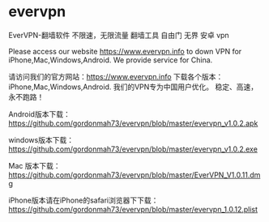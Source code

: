 # evervpn

EverVPN-翻墙软件 不限速，无限流量 翻墙工具 自由门 无界 安卓 vpn 


Please access our website https://www.evervpn.info to down VPN for iPhone,Mac,Windows,Android.  We provide service for China.

请访问我们的官方网站：https://www.evervpn.info 下载各个版本：iPhone,Mac,Windows,Android. 我们的VPN专为中国用户优化。 稳定、高速，永不跑路！

Android版本下载： https://github.com/gordonmah73/evervpn/blob/master/evervpn_v1.0.2.apk

windows版本下载： https://github.com/gordonmah73/evervpn/blob/master/evervpn_v1.0.2.exe

Mac 版本下载：https://github.com/gordonmah73/evervpn/blob/master/EverVPN_V1.0.11.dmg

iPhone版本请在iPhone的safari浏览器下下载：https://github.com/gordonmah73/evervpn/blob/master/evervpn_1.0.12.plist

